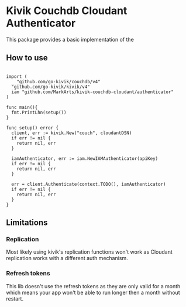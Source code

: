 # Kivik Couchdb Cloudant Authenticator
This package provides a basic implementation of the

## How to use
```golang

import (
  _ "github.com/go-kivik/couchdb/v4"
  "github.com/go-kivik/kivik/v4"
  iam "github.com/MarkArts/kivik-couchdb-cloudant/authenticator"
)

func main(){
  fmt.PrintLhn(setup())
}

func setup() error {
  client, err := kivik.New("couch", cloudantDSN)
  if err != nil {
    return nil, err
  }

  iamAuthenticator, err := iam.NewIAMAuthenticator(apiKey)
  if err != nil {
    return nil, err
  }

  err = client.Authenticate(context.TODO(), iamAuthenticator)
  if err != nil {
    return nil, err
  }
}

```

## Limitations
### Replication
Most likely using kivik's replication functions won't work as Cloudant replication works with a different auth mechanism.

### Refresh tokens
This lib doesn't use the refresh tokens as they are only valid for a month which means your app won't be able to run longer then a month without restart.